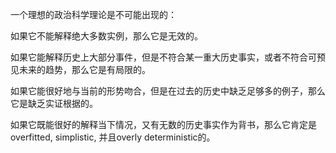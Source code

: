 一个理想的政治科学理论是不可能出现的：

如果它不能解释绝大多数实例，那么它是无效的。

如果它能解释历史上大部分事件，但是不符合某一重大历史事实，或者不符合可预见未来的趋势，那么它是有局限的。

如果它能很好地与当前的形势吻合，但是在过去的历史中缺乏足够多的例子，那么它是缺乏实证根据的。

如果它既能很好的解释当下情况，又有无数的历史事实作为背书，那么它肯定是overfitted, simplistic, 并且overly deterministic的。 


